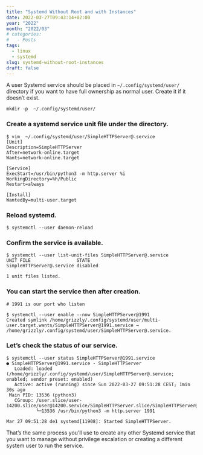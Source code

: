 ```yaml
---
title: "Systemd Without Root and with Instances"
date: 2022-03-27T09:43:14+02:00
year: "2022"
month: "2022/03"
# categories:
#   - Posts
tags:
  - linux
  - systemd
slug: systemd-without-root-instances
draft: false
---
```


A user Systemd service should be placed in `~/.config/systemd/user/` directory if you want to have full ownership as normal user. Create it if it doesn’t exist.

```
mkdir -p  ~/.config/systemd/user/
```

### Create a systemd service unit file under the directory.

```
$ vim  ~/.config/systemd/user/SimpleHTTPServer@.service
[Unit]
Description=SimpleHTTPServer
After=network-online.target
Wants=network-online.target

[Service]
ExecStart=/usr/bin/python3 -m http.server %i
WorkingDirectory=%h/Public
Restart=always

[Install]
WantedBy=multi-user.target
```

### Reload systemd.

```
$ systemctl --user daemon-reload
```

### Confirm the service is available.

```
$ systemctl --user list-unit-files SimpleHTTPServer@.service
UNIT FILE                 STATE
SimpleHTTPServer@.service disabled

1 unit files listed.
```

### You can start the service then after creation.

```
# 1991 is our port who listen

$ systemctl --user enable --now SimpleHTTPServer@1991
Created symlink /home/grizzly/.config/systemd/user/multi-user.target.wants/SimpleHTTPServer@1991.service → /home/grizzly/.config/systemd/user/SimpleHTTPServer@.service.
```

### Let’s check the status of our service.

```
$ systemctl --user status SimpleHTTPServer@1991.service
● SimpleHTTPServer@1991.service - SimpleHTTPServer
   Loaded: loaded (/home/grizzly/.config/systemd/user/SimpleHTTPServer@.service; enabled; vendor preset: enabled)
   Active: active (running) since Sun 2022-03-27 09:51:28 CEST; 1min 30s ago
 Main PID: 13536 (python3)
   CGroup: /user.slice/user-14200.slice/user@14200.service/SimpleHTTPServer.slice/SimpleHTTPServer@1991.service
           └─13536 /usr/bin/python3 -m http.server 1991

Mar 27 09:51:28 de1 systemd[11908]: Started SimpleHTTPServer.
```

That’s the same process you’ll use to create any other Systemd service that you want to manage without privilege escalation or creating a different system user to run the service.

